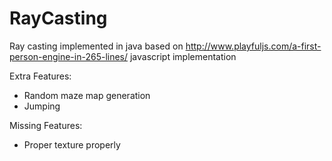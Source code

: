 # RayCasting
Ray casting implemented in java based on http://www.playfuljs.com/a-first-person-engine-in-265-lines/ javascript implementation

Extra Features:
* Random maze map generation
* Jumping

Missing Features:
* Proper texture properly
